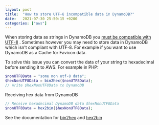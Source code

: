 ```yaml
---
layout: post
title:  "How to store UTF-8 incompatible data in DynamoDB?"
date:   2021-07-30 25:50:15 +0200
categories: ["aws"]
---
```


When storing data as strings in DynamoDB
you [must be compatible with UTF-8](https://docs.aws.amazon.com/amazondynamodb/latest/developerguide/HowItWorks.NamingRulesDataTypes.html#HowItWorks.DataTypes.String)
. Sometimes however you may need to store data in DynamoDB which isn't compliant with UTF-8. For example if you want to
use DynamoDB as a Cache for Favicon data.

To solve this issue you can convert the data of your string to hexadecimal before sending it to AWS. For example in PHP:
```php
$nonUTF8Data = "some non utf-8 data";
$hexNonUTF8Data = bin2hex($nonUTF8Data);
// Write $hexNonUTF8Data to DynamoDB
```

Receiving hex data from DynamoDB
```php
// Receive hexadecimal DynamoDB data $hexNonUTF8Data
$nonUTF8Data = hex2bin($hexNonUTF8Data);
```

See the documentation for [bin2hex](https://www.php.net/manual/en/function.bin2hex.php) and [hex2bin](https://www.php.net/manual/en/function.hex2bin.php)
